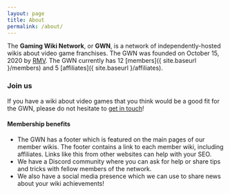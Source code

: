```yaml
---
layout: page
title: About
permalink: /about/
---
```


The **Gaming Wiki Network**, or **GWN**, is a network of independently-hosted wikis about video game franchises. The GWN was founded on October 15, 2020 by [RMV](https://banjokazooiewiki.com/wiki/User:Results_May_Vary). The GWN currently has 12 [members]({ site.baseurl }/members) and 5 [affiliates]({ site.baseurl }/affiliates).

### Join us

If you have a wiki about video games that you think would be a good fit for the GWN, please do not hesitate to [get in touch](https://discord.com/invite/pCfH7uk9jh)!

#### Membership benefits
- The GWN has a footer which is featured on the main pages of our member wikis. The footer contains a link to each member wiki, including affiliates. Links like this from other websites can help with your SEO.
- We have a Discord community where you can ask for help or share tips and tricks with fellow members of the network.
- We also have a social media presence which we can use to share news about your wiki achievements!
